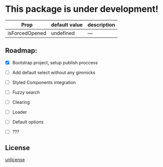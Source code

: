 # This package is under development!

| Prop | default value | description |
|------|---------------|-------------|
| isForcedOpened | undefined | — |

## Roadmap:

- [x] Bootstrap project, setup publish proccess
- [ ] Add default select without any gimmicks
- [ ] Styled Components integration
- [ ] Fuzzy search
- [ ] Clearing
- [ ] Loader
- [ ] Default options
- [ ] ???


## License
[unlicense](/LICENSE.md)
